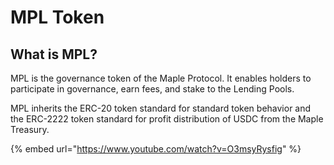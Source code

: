# MPL Token

## What is MPL?

MPL is the governance token of the Maple Protocol. It enables holders to participate in governance, earn fees, and stake to the Lending Pools.

MPL inherits the ERC-20 token standard for standard token behavior and the ERC-2222 token standard for profit distribution of USDC from the Maple Treasury.

{% embed url="https://www.youtube.com/watch?v=O3msyRysfig" %}



